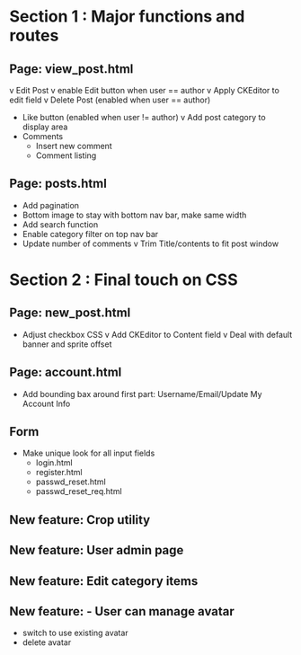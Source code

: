 # Section 1 : Major functions and routes

## Page: view_post.html
v Edit Post
  v enable Edit button when user == author
  v Apply CKEditor to edit field
v Delete Post (enabled when user == author)
- Like button (enabled when user != author)
v Add post category to display area
- Comments
  - Insert new comment
  - Comment listing

## Page: posts.html
- Add pagination
- Bottom image to stay with bottom nav bar, make same width
- Add search function
- Enable category filter on top nav bar
- Update number of comments
v Trim Title/contents to fit post window

# Section 2 : Final touch on CSS

## Page: new_post.html
- Adjust checkbox CSS
v Add CKEditor to Content field
v Deal with default banner and sprite offset

## Page: account.html
- Add bounding bax around first part: Username/Email/Update My Account Info

## Form
- Make unique look for all input fields
  - login.html
  - register.html
  - passwd_reset.html
  - passwd_reset_req.html

## New feature: Crop utility
## New feature: User admin page
## New feature: Edit category items
## New feature: - User can manage avatar
  - switch to use existing avatar
  - delete avatar
